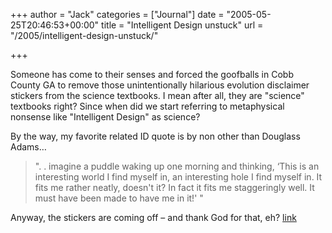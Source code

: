 +++
author = "Jack"
categories = ["Journal"]
date = "2005-05-25T20:46:53+00:00"
title = "Intelligent Design unstuck"
url = "/2005/intelligent-design-unstuck/"

+++

Someone has come to their senses and forced the goofballs in Cobb County GA to remove those unintentionally hilarious evolution disclaimer stickers from the science textbooks. I mean after all, they are "science" textbooks right? Since when did we start referring to metaphysical nonsense like "Intelligent Design" as science?

By the way, my favorite related ID quote is by non other than Douglass Adams&#8230;

> 
> 
> ". . imagine a puddle waking up one morning and thinking, &#8216;This is an interesting world I find myself in, an interesting hole I find myself in. It fits me rather neatly, doesn't it? In fact it fits me staggeringly well. It must have been made to have me in it!' "
> 
> 

Anyway, the stickers are coming off &#8211; and thank God for that, eh? [link][1]

 [1]: http://www.msnbc.msn.com/id/7963494